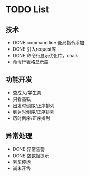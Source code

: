 # TODO List

## 技术

* DONE <d>command line 全局指令添加</d>
* DONE 引入request库
* DONE 命令行显示优化库，chalk
* 命令行表格显示库

## 功能开发

* 查成人/学生票
* 只看高铁
* 出发时倒序/正序排列
* 到达时倒序/正序排列
* 历时倒序/正序排列

## 异常处理

* DONE 异常告警
* DONE 空数据提示
* 列车停运
* 尚未开售
